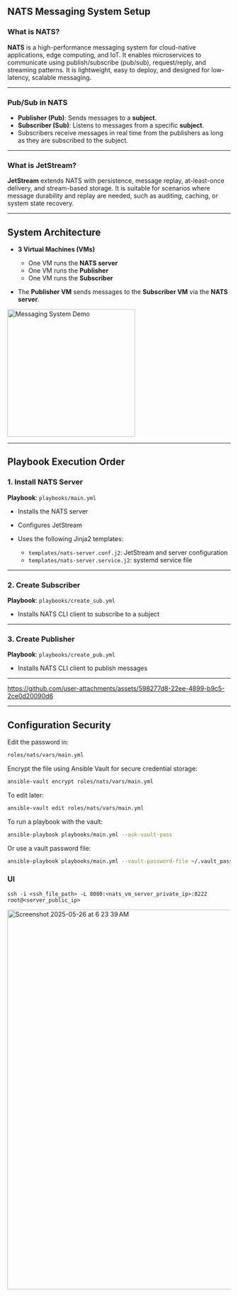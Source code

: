 ## NATS Messaging System Setup

### What is NATS?

**NATS** is a high-performance messaging system for cloud-native applications, edge computing, and IoT. It enables microservices to communicate using publish/subscribe (pub/sub), request/reply, and streaming patterns. It is lightweight, easy to deploy, and designed for low-latency, scalable messaging.

---

### Pub/Sub in NATS

* **Publisher (Pub)**: Sends messages to a **subject**.
* **Subscriber (Sub)**: Listens to messages from a specific **subject**.
* Subscribers receive messages in real time from the publishers as long as they are subscribed to the subject.

---

### What is JetStream?

**JetStream** extends NATS with persistence, message replay, at-least-once delivery, and stream-based storage. It is suitable for scenarios where message durability and replay are needed, such as auditing, caching, or system state recovery.

---

## System Architecture

* **3 Virtual Machines (VMs)**

  * One VM runs the **NATS server**
  * One VM runs the **Publisher**
  * One VM runs the **Subscriber**
* The **Publisher VM** sends messages to the **Subscriber VM** via the **NATS server**.

<img width="288" alt="Messaging System Demo" src="https://github.com/user-attachments/assets/07445b1b-c1be-469b-bd0c-3da20e94db46" />

---

## Playbook Execution Order

### 1. Install NATS Server

**Playbook**: `playbooks/main.yml`

* Installs the NATS server
* Configures JetStream
* Uses the following Jinja2 templates:

  * `templates/nats-server.conf.j2`: JetStream and server configuration
  * `templates/nats-server.service.j2`: systemd service file

---

### 2. Create Subscriber

**Playbook**: `playbooks/create_sub.yml`

* Installs NATS CLI client to subscribe to a subject

---

### 3. Create Publisher

**Playbook**: `playbooks/create_pub.yml`

* Installs NATS CLI client to publish messages

---

https://github.com/user-attachments/assets/598277d8-22ee-4899-b9c5-2ce0d20090d6

---

## Configuration Security

Edit the password in:

```bash
roles/nats/vars/main.yml
```

Encrypt the file using Ansible Vault for secure credential storage:

```bash
ansible-vault encrypt roles/nats/vars/main.yml
```

To edit later:

```bash
ansible-vault edit roles/nats/vars/main.yml
```

To run a playbook with the vault:

```bash
ansible-playbook playbooks/main.yml --ask-vault-pass
```

Or use a vault password file:

```bash
ansible-playbook playbooks/main.yml --vault-password-file ~/.vault_pass.txt
```

### UI
```
ssh -i <ssh_file_path> -L 8080:<nats_vm_server_private_ip>:8222 root@<server_public_ip>
```
<img width="858" alt="Screenshot 2025-05-26 at 6 23 39 AM" src="https://github.com/user-attachments/assets/c74e04db-d2d1-43f2-a41a-395061edefb4" />
